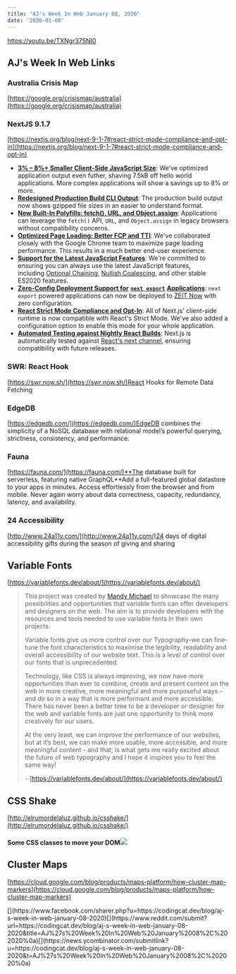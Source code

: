 ```yaml
---
title: "AJ's Week In Web January 08, 2020"
date: '2020-01-08'
---
```


https://youtu.be/TXNgr375NI0

## AJ's Week In Web Links

### Australia Crisis Map[](https://codingcat.dev/blog/aj-s-week-in-web-january-08-2020#australia-crisis-map)

[](https://google.org/crisismap/australia)[](https://google.org/crisismap/australia)[https://google.org/crisismap/australia](https://google.org/crisismap/australia)

### NextJS 9.1.7[](https://codingcat.dev/blog/aj-s-week-in-web-january-08-2020#nextjs-917)

[](https://nextjs.org/blog/next-9-1-7#react-strict-mode-compliance-and-opt-in)[https://nextjs.org/blog/next-9-1-7#react-strict-mode-compliance-and-opt-in](https://nextjs.org/blog/next-9-1-7#react-strict-mode-compliance-and-opt-in)

- [**3% – 8%+ Smaller Client-Side JavaScript Size**](https://nextjs.org/blog/next-9-1-7#3--8-smaller-client-side-javascript-size): We've optimized application output even futher, shaving 7.5kB off hello world applications. More complex applications will show a savings up to 8% or more.
- [**Redesigned Production Build CLI Output**](https://nextjs.org/blog/next-9-1-7#redesigned-production-build-cli-output): The production build output now shows gzipped file sizes in an easier to understand format.
- [**New Built-In Polyfills: fetch(), URL, and Object.assign**](https://nextjs.org/blog/next-9-1-7#new-built-in-polyfills-fetch-url-and-objectassign): Applications can leverage the `fetch()` API, `URL`, and `Object.assign` in legacy browsers without compatibility concerns.
- [**Optimized Page Loading: Better FCP and TTI**](https://nextjs.org/blog/next-9-1-7#optimized-page-loading-better-fcp-and-tti): We've collaborated closely with the Google Chrome team to maximize page loading performance. This results in a much better end-user experience.
- [**Support for the Latest JavaScript Features**](https://nextjs.org/blog/next-9-1-7#support-for-the-latest-javascript-features): We're committed to ensuring you can always use the latest JavaScript features, including [Optional Chaining](https://github.com/tc39/proposal-optional-chaining), [Nullish Coalescing](https://github.com/tc39/proposal-nullish-coalescing), and other stable ES2020 features.
- [**Zero-Config Deployment Support for**](https://nextjs.org/blog/next-9-1-7#zero-config-deployment-support-for-next-export-applications) [**`next export`**](https://nextjs.org/blog/next-9-1-7#zero-config-deployment-support-for-next-export-applications) [**Applications**](https://nextjs.org/blog/next-9-1-7#zero-config-deployment-support-for-next-export-applications): `next export` powered applications can now be deployed to [ZEIT Now](https://zeit.co/home) with zero configuration.
- [**React Strict Mode Compliance and Opt-In**](https://nextjs.org/blog/next-9-1-7#react-strict-mode-compliance-and-opt-in): All of Next.js' client-side runtime is now compatible with React's Strict Mode. We've also added a configuration option to enable this mode for your whole application.
- [**Automated Testing against Nightly React Builds**](https://nextjs.org/blog/next-9-1-7#automated-testing-against-nightly-react-builds): Next.js is automatically tested against [React's next channel](https://reactjs.org/blog/2019/10/22/react-release-channels.html), ensuring compatibility with future releases.

### SWR: React Hook[](https://codingcat.dev/blog/aj-s-week-in-web-january-08-2020#swr-react-hook)

[](https://swr.now.sh/)[https://swr.now.sh/](https://swr.now.sh/)React Hooks for Remote Data Fetching

### EdgeDB[](https://codingcat.dev/blog/aj-s-week-in-web-january-08-2020#edgedb)

[](https://edgedb.com/)[https://edgedb.com/](https://edgedb.com/)EdgeDB combines the simplicity of a NoSQL database with relational model’s powerful querying, strictness, consistency, and performance.

### Fauna[](https://codingcat.dev/blog/aj-s-week-in-web-january-08-2020#fauna)

[](https://fauna.com/)[https://fauna.com/](https://fauna.com/)**The database built for serverless, featuring native GraphQL**Add a full-featured global datastore to your apps in minutes. Access effortlessly from the browser and from mobile. Never again worry about data correctness, capacity, redundancy, latency, and availability.

### 24 Accessibility[](https://codingcat.dev/blog/aj-s-week-in-web-january-08-2020#24-accessibility)

[](http://www.24a11y.com/)[http://www.24a11y.com/](http://www.24a11y.com/)24 days of digital accessibility gifts during the season of giving and sharing

## Variable Fonts[](https://codingcat.dev/blog/aj-s-week-in-web-january-08-2020#variable-fonts)

[](https://variablefonts.dev/about/)[https://variablefonts.dev/about/](https://variablefonts.dev/about/)

> This project was created by [Mandy Michael](https://twitter.com/@mandy_kerr) to showcase the many possibilities and opportunities that variable fonts can offer developers and designers on the web. The aim is to provide developers with the resources and tools needed to use variable fonts in their own projects.
>
> Variable fonts give us more control over our Typography-we can fine-tune the font characteristics to maximise the legibility, readability and overall accessibility of our website text. This is a level of control over our fonts that is unprecedented.
>
> Technology, like CSS is always improving, we now have more opportunities than ever to combine, create and present content on the web in more creative, more meaningful and more purposeful ways - and do so in a way that is more performant and more accessible.  
> There has never been a better time to be a developer or designer for the web and variable fonts are just one opportunity to think more creatively for our users.
>
> At the very least, we can improve the performance of our websites, but at it’s best, we can make more usable, more accessible, and more meaningful content - and that, is what gets me really excited about the future of web typography and I hope it inspires you to feel the same way!
>
> \- [https://variablefonts.dev/about/](https://variablefonts.dev/about/)

## CSS Shake[](https://codingcat.dev/blog/aj-s-week-in-web-january-08-2020#css-shake)

[http://elrumordelaluz.github.io/csshake/](http://elrumordelaluz.github.io/csshake/)

#### Some CSS classes to move your DOM![](https://codingcat.dev/blog/aj-s-week-in-web-january-08-2020#some-css-classes-to-move-your-dom)

## Cluster Maps[](https://codingcat.dev/blog/aj-s-week-in-web-january-08-2020#cluster-maps)

[https://cloud.google.com/blog/products/maps-platform/how-cluster-map-markers](https://cloud.google.com/blog/products/maps-platform/how-cluster-map-markers)

[](https://twitter.com/intent/tweet?url=https://codingcat.dev/blog/aj-s-week-in-web-january-08-2020&via=CodingCatDev&hashtags=CodingCatDevShares&text=AJ%27s%20Week%20In%20Web%20January%2008%2C%202020%0a)[](https://www.linkedin.com/shareArticle?mini=true&url=https://codingcat.dev/blog/aj-s-week-in-web-january-08-2020&title=AJ%27s%20Week%20In%20Web%20January%2008%2C%202020%0a&summary=%27#CodingCatDevShares'&source='codingcat.dev')[](https://www.facebook.com/sharer.php?u=https://codingcat.dev/blog/aj-s-week-in-web-january-08-2020)[](https://www.reddit.com/submit?url=https://codingcat.dev/blog/aj-s-week-in-web-january-08-2020&title=AJ%27s%20Week%20In%20Web%20January%2008%2C%202020%0a)[](https://news.ycombinator.com/submitlink?u=https://codingcat.dev/blog/aj-s-week-in-web-january-08-2020&t=AJ%27s%20Week%20In%20Web%20January%2008%2C%202020%0a)
